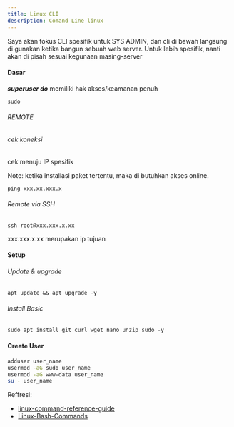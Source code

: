```yaml
---
title: Linux CLI
description: Comand Line linux
---
```

Saya akan fokus CLI spesifik untuk SYS ADMIN, dan cli di bawah langsung di gunakan ketika bangun sebuah web server. Untuk lebih spesifik, nanti akan di pisah sesuai kegunaan masing-server

#### Dasar
***superuser do*** memiliki hak akses/keamanan penuh
```
sudo
```
###### REMOTE

###### cek koneksi
cek menuju IP spesifik

Note: ketika installasi paket tertentu, maka di butuhkan akses online.
```
ping xxx.xx.xxx.x
```

###### Remote via SSH
```
ssh root@xxx.xxx.x.xx
```
xxx.xxx.x.xx merupakan ip tujuan


#### Setup


###### Update & upgrade

```
apt update && apt upgrade -y
```

###### Install Basic

``` js
sudo apt install git curl wget nano unzip sudo -y
```

#### Create User
```sh
adduser user_name
usermod -aG sudo user_name
usermod -aG www-data user_name
su - user_name
```


Reffresi:

- [linux-command-reference-guide](https://community.sophos.com/intercept-x-endpoint/f/recommended-reads/142324/linux-command-reference-guide)
- [Linux-Bash-Commands](https://github.com/trinib/Linux-Bash-Commands/blob/main/README.md)